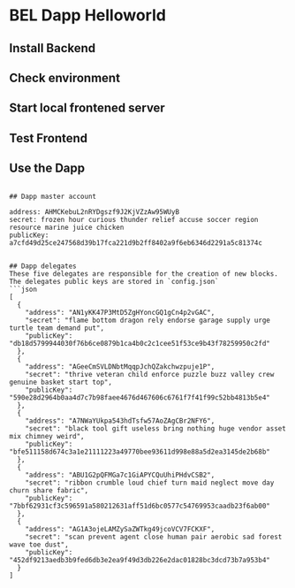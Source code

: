 # BEL Dapp Helloworld

## Install Backend

## Check environment

## Start local frontened server

## Test Frontend

## Use the Dapp
```

## Dapp master account
```
    address: AHMCKebuL2nRYDgszf9J2KjVZzAw95WUyB
    secret: frozen hour curious thunder relief accuse soccer region resource marine juice chicken
    publicKey: a7cfd49d25ce247568d39b17fca221d9b2ff8402a9f6eb6346d2291a5c81374c
```

## Dapp delegates
These five delegates are responsible for the creation of new blocks. The delegates public keys are stored in `config.json`
```json
[ 
  { 
    "address": "AN1yKK47P3MtD5ZgHYoncGQ1gCn4p2vGAC",
    "secret": "flame bottom dragon rely endorse garage supply urge turtle team demand put",
    "publicKey": "db18d5799944030f76b6ce0879b1ca4b0c2c1cee51f53ce9b43f78259950c2fd" 
  },
  { 
    "address": "AGeeCmSVLDNbtMqqpJchQZakchwzpuje1P",
    "secret": "thrive veteran child enforce puzzle buzz valley crew genuine basket start top",
    "publicKey": "590e28d2964b0aa4d7c7b98faee4676d467606c6761f7f41f99c52bb4813b5e4" 
  },
  { 
    "address": "A7NWaYUkpa543hdTsfw57AoZAgCBr2NFY6",
    "secret": "black tool gift useless bring nothing huge vendor asset mix chimney weird",
    "publicKey": "bfe511158d674c3a1e21111223a49770bee93611d998e88a5d2ea3145de2b68b"
  },
  { 
    "address": "ABU1G2pQFMGa7c1GiAPYCQuUhiPHdvCSB2",
    "secret": "ribbon crumble loud chief turn maid neglect move day churn share fabric",
    "publicKey": "7bbf62931cf3c596591a580212631aff51d6bc0577c54769953caadb23f6ab00" 
  },
  { 
    "address": "AG1A3ojeLAMZySaZWTkg49jcoVCV7FCKXF",
    "secret": "scan prevent agent close human pair aerobic sad forest wave toe dust",
    "publicKey": "452df9213aedb3b9fed6db3e2ea9f49d3db226e2dac01828bc3dcd73b7a953b4" 
  } 
]
```
